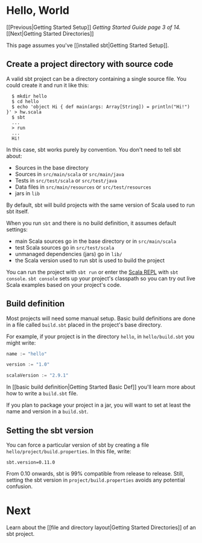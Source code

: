 
# Hello, World

[[Previous|Getting Started Setup]] _Getting Started Guide page 3 of 14._ [[Next|Getting Started Directories]]

This page assumes you've [[installed sbt|Getting Started Setup]].

## Create a project directory with source code

A valid sbt project can be a directory containing a single source file. You could create it and run it like this:

```text
  $ mkdir hello
  $ cd hello
  $ echo 'object Hi { def main(args: Array[String]) = println("Hi!") }' > hw.scala
  $ sbt
  ...
  > run
  ...
  Hi!
```

In this case, sbt works purely by convention. You don't need to tell sbt about:

 - Sources in the base directory
 - Sources in `src/main/scala` or `src/main/java`
 - Tests in `src/test/scala` or `src/test/java`
 - Data files in `src/main/resources` or `src/test/resources`
 - jars in `lib`

By default, sbt will build projects with the same version of Scala used to run sbt itself.

When you run `sbt` and there is no build definition, it assumes default settings:

 - main Scala sources go in the base directory or in `src/main/scala`
 - test Scala sources go in `src/test/scala`
 - unmanaged dependencies (jars) go in `lib/`
 - the Scala version used to run sbt is used to build the project

You can run the project with `sbt run` or enter the [Scala REPL](http://www.scala-lang.org/node/2097)
with `sbt console`. `sbt console` sets up your project's classpath so you can
try out live Scala examples based on your project's code.

## Build definition

Most projects will need some manual setup. Basic build definitions are done
in a file called `build.sbt` placed in the project's base directory.

For example, if your project is in the directory `hello`, in `hello/build.sbt` you might write:

```scala
name := "hello"

version := "1.0"

scalaVersion := "2.9.1"
```

In [[basic build definition|Getting Started Basic Def]] you'll learn more about how to write a `build.sbt` file.

If you plan to package your project in a jar, you will want to set at least
the name and version in a `build.sbt`.

## Setting the sbt version

You can force a particular version of sbt by creating a file `hello/project/build.properties`.
In this file, write:

```text
sbt.version=0.11.0
```

From 0.10 onwards, sbt is 99% compatible from release to release. Still,
setting the sbt version in `project/build.properties` avoids any potential
confusion.

# Next

Learn about the [[file and directory layout|Getting Started Directories]] of an sbt project.

